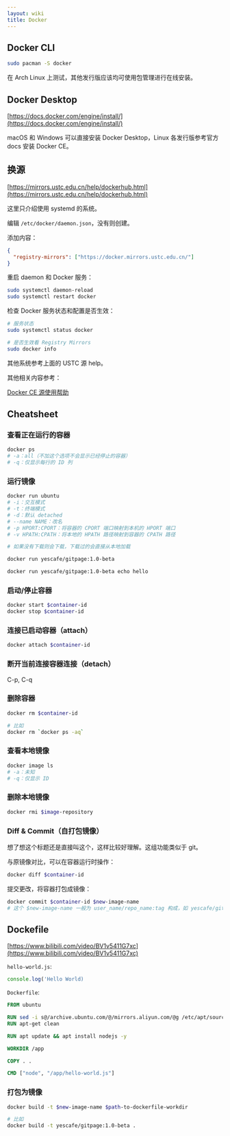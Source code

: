 ```yaml
---
layout: wiki
title: Docker
---
```


## Docker CLI

```bash
sudo pacman -S docker
```

在 Arch Linux 上测试，其他发行版应该均可使用包管理进行在线安装。

## Docker Desktop

[https://docs.docker.com/engine/install/](https://docs.docker.com/engine/install/)

macOS 和 Windows 可以直接安装 Docker Desktop，Linux 各发行版参考官方 docs 安装 Docker CE。

## 换源

[https://mirrors.ustc.edu.cn/help/dockerhub.html](https://mirrors.ustc.edu.cn/help/dockerhub.html)

这里只介绍使用 systemd 的系统。

编辑 `/etc/docker/daemon.json`，没有则创建。

添加内容：

```json
{
  "registry-mirrors": ["https://docker.mirrors.ustc.edu.cn/"]
}
```

重启 daemon 和 Docker 服务：

```bash
sudo systemctl daemon-reload
sudo systemctl restart docker
```

检查 Docker 服务状态和配置是否生效：
```bash
# 服务状态
sudo systemctl status docker

# 是否生效看 Registry Mirrors
sudo docker info
```

其他系统参考上面的 USTC 源 help。

其他相关内容参考：

[Docker CE 源使用帮助](https://mirrors.ustc.edu.cn/help/docker-ce.html)

## Cheatsheet

### 查看正在运行的容器

```bash
docker ps
# -a：all（不加这个选项不会显示已经停止的容器）
# -q：仅显示每行的 ID 列
```

### 运行镜像

```bash
docker run ubuntu
# -i：交互模式
# -t：终端模式
# -d：默认 detached
# --name NAME：改名
# -p HPORT:CPORT：将容器的 CPORT 端口映射到本机的 HPORT 端口
# -v HPATH:CPATH：将本地的 HPATH 路径映射到容器的 CPATH 路径

# 如果没有下载则会下载，下载过的会直接从本地加载

docker run yescafe/gitpage:1.0-beta

docker run yescafe/gitpage:1.0-beta echo hello
```

### 启动/停止容器

```bash
docker start $container-id
docker stop $container-id
```

### 连接已启动容器（attach）

```bash
docker attach $container-id
```

### 断开当前连接容器连接（detach）

C-p, C-q

### 删除容器

```bash
docker rm $container-id

# 比如
docker rm `docker ps -aq`
```

### 查看本地镜像

```bash
docker image ls
# -a：未知
# -q：仅显示 ID
```

### 删除本地镜像

```bash
docker rmi $image-repository
```

### Diff & Commit（自打包镜像）

想了想这个标题还是直接叫这个，这样比较好理解。这组功能类似于 git。

与原镜像对比，可以在容器运行时操作：

```bash
docker diff $container-id
```

提交更改，将容器打包成镜像：

```bash
docker commit $container-id $new-image-name
# 这个 $new-image-name 一般为 user_name/repo_name:tag 构成，如 yescafe/gitpage:1.0-beta
```

## Dockefile

[https://www.bilibili.com/video/BV1v5411G7xc](https://www.bilibili.com/video/BV1v5411G7xc)

`hello-world.js`:

```js
console.log('Hello World)
```

`Dockerfile`:

```dockerfile
FROM ubuntu

RUN sed -i s@/archive.ubuntu.com/@/mirrors.aliyun.com/@g /etc/apt/sources.list
RUN apt-get clean

RUN apt update && apt install nodejs -y

WORKDIR /app

COPY . .

CMD ["node", "/app/hello-world.js"]
```

### 打包为镜像

```bash
docker build -t $new-image-name $path-to-dockerfile-workdir

# 比如 
docker build -t yescafe/gitpage:1.0-beta .
```